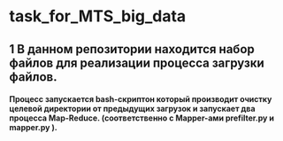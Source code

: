 # task_for_MTS_big_data

## 1 В данном репозитории находится набор файлов для реализации процесса загрузки файлов.
#### Процесс запускается bash-скриптон который производит очистку целевой директории от предыдущих загрузок и запускает два процесса Map-Reduce. (соответственно c Mapper-ами prefilter.py и mapper.py ).
